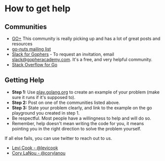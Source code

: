 # How to get help

## Communities
- [GO+](https://plus.google.com/communities/114112804251407510571) This community is really picking up and has a lot of great posts and resources
- [go-nuts mailing list](https://groups.google.com/forum/#!forum/golang-nuts)
- [Slack for Gophers](https://gophers.slack.com) - To request an invitation, email [slack@gopheracademy.com](mailto:slack@gopheracademy.com). It's a free, and very helpful community.
- [Stack Overflow for Go](http://stackoverflow.com/questions/tagged/go)

## Getting Help

- **Step 1:** Use [play.golang.org](http://play.golang.org) to create an example of your problem (make sure it runs if it's supposed to).
- **Step 2:** Post on one of the communities listed above.
- **Step 3:** State your problem clearly, and link to the example on the go playground you created in step 1.
- Be respectful.  Most people have a willingness to help and will do so.
- Remember, help doesn't mean writing the code for you, it means pointing you in the right direction to solve the problem yourself.

If all else fails, you can use twitter to reach out to us.

- [Levi Cook - @levicook](https://twitter.com/levicook)
- [Cory LaNou - @corylanou](https://twitter.com/corylanou)

